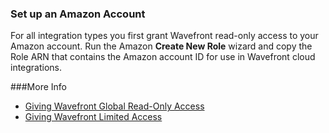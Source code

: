 ### Set up an Amazon Account

For all integration types you first grant Wavefront read-only access to your Amazon account. Run the Amazon **Create New Role** wizard and copy the Role ARN that contains the Amazon account ID for use in Wavefront cloud integrations.

###More Info

* [Giving Wavefront Global Read-Only Access](https://docs.wavefront.com/integrations_aws_overview.html#giving-wavefront-global-read-only-access)
* [Giving Wavefront Limited Access](https://docs.wavefront.com/integrations_aws_overview.html#giving-wavefront-limited-access)
